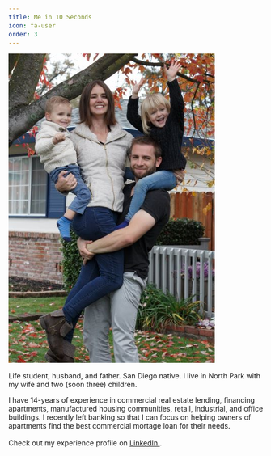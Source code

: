 ```yaml
---
title: Me in 10 Seconds
icon: fa-user
order: 3
---
```


![family photo](/assets/images/family-photo-small.jpg)

Life student, husband, and father. San Diego native. I live in North Park with my wife and two (soon three) children.

I have 14-years of experience in commercial real estate lending, financing apartments, manufactured housing communities, retail, industrial, and office buildings. I recently left banking so that I can focus on helping owners of apartments find the best commercial mortage loan for their needs. <br /><br />
Check out my experience profile on <a href="https://www.linkedin.com/in/nicholasschoch" target="_blank" rel="noopener">LinkedIn <i class="fab fa-linkedin"></i></a>.
